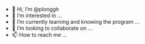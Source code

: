 - 👋 Hi, I’m @plonggh
- 👀 I’m interested in ...
- 🌱 I’m currently learning and knowing the program ...
- 💞️ I’m looking to collaborate on ...
- 📫 How to reach me ...

<!---
plonggh/plonggh is a ✨ special ✨ repository because its `README.md` (this file) appears on your GitHub profile.
You can click the Preview link to take a look at your changes.
--->
